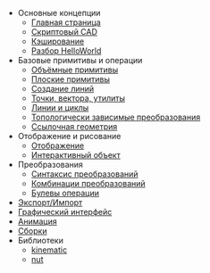 * Основные концепции
	* [Главная страница](index.html)
	* [Скриптовый CAD](scriptcad.html)
	* [Кэширование](caching.html)
	* [Разбор HelloWorld](helloworld.html)
* Базовые примитивы и операции
	* [Объёмные примитивы](prim3d.html)  
	* [Плоские примитивы](prim2d.html)  
	* [Создание линий](prim1d.html)  
	* [Точки, вектора, утилиты](prim0d.html)
	* [Линии и циклы](lincycle.html)  
	* [Топологически зависимые преобразования](fillet.html)  
	* [Ссылочная геометрия](ops3d.html)
* Отображение и рисование  
	* [Отображение](show.html)
	* [Интерактивный объект](interactive_object.html)  
* Преобразования
	* [Синтаксис преобразований](trans0.html)  
	* [Комбинации преобразований](trans1.html)  
	* [Булевы операции](bool.html)
* [Экспорт/Импорт](expimp.html)
* [Графический интерфейс](gui.html)
* [Анимация](animate.html)
* [Сборки](assemble.html)
* Библиотеки
	* [kinematic](kinematic.html)
	* [nut](nut.html)